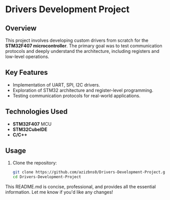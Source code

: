 # Drivers Development Project

## Overview  
This project involves developing custom drivers from scratch for the **STM32F407 microcontroller**. The primary goal was to test communication protocols and deeply understand the architecture, including registers and low-level operations.

## Key Features  
- Implementation of UART, SPI, I2C drivers.
- Exploration of STM32 architecture and register-level programming.
- Testing communication protocols for real-world applications.

## Technologies Used  
- **STM32F407** MCU  
- **STM32CubeIDE**  
- **C/C++**

## Usage  
1. Clone the repository:
   ```bash
   git clone https://github.com/azizbns0/Drivers-Development-Project.git
   cd Drivers-Development-Project

This README.md is concise, professional, and provides all the essential information. Let me know if you'd like any changes!

